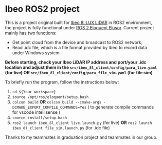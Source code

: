 # Ibeo ROS2 project

This is a project original built for [Ibeo 8l LUX LiDAR](https://www.ibeo-as.com) in ROS2 environment, the project is fully functional under [ROS 2 Eloquent Elusor](https://index.ros.org/).
Current project mainly has two functions:

- Get point cloud from the device and broadcast to ROS2 network;
- Read .idc file, which is a file format provided by Ibeo to record data under Windows system.
  
**Before starting, check your Ibeo LiDAR IP address and port/your .idc location and adjust them in the `src/ibeo_8l_client/config/para_live.yaml` (for live) OR `src/ibeo_8l_client/config/para_file_sim.yaml` (for file sim)**

To briefly run the program, follow the instructions below:

  1. `cd ${Your workspace}`
  2. `source /opt/ros/eloquent/setup.bash`
  3. `colcon build` **OR** `colcon build --cmake-args -DCMAKE_EXPORT_COMPILE_COMMANDS=Yes` ( to generate compile commands for vscode intellisense )
  4. `source install/setup.bash`
  5. `ros2 launch ibeo_8l_client live.launch.py` (for live) **OR** `ros2 launch ibeo_8l_client file_sim.launch.py` (for .idc file)

Thanks to my teammates in graduation project and teammates in our group.
